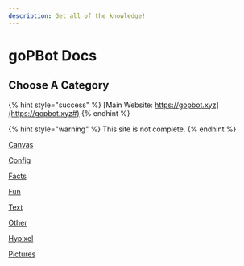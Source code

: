 ```yaml
---
description: Get all of the knowledge!
---
```


# goPBot Docs

## Choose A Category

{% hint style="success" %}
[Main Website: https://gopbot.xyz](https://gopbot.xyz#)
{% endhint %}

{% hint style="warning" %}
This site is not complete.
{% endhint %}

[Canvas](canvas.md)

[Config](config.md)

[Facts](facts.md)

[Fun](fun.md)

[Text](text.md)

[Other](other.md)

[Hypixel](hypixel.md) 

[Pictures](pictures.md)

